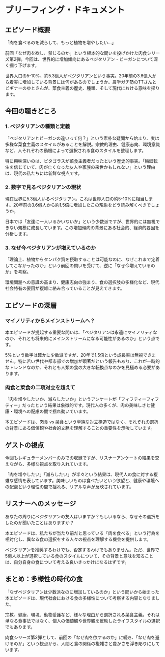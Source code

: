 # ブリーフィング・ドキュメント

## エピソード概要

「肉を食べるのを減らして、もっと植物を増やしたい...」

前回「なぜ肉を欲し、禁じるのか」という根本的な問いを投げかけた肉食シリーズ第2弾。今回は、世界的に増加傾向にあるベジタリアン・ビーガンについて深く掘り下げます。

世界人口の5-10%、約5.3億人がベジタリアンという事実。20年前の3.6億人から着実に増加している背景には何があるのでしょうか。農学ガチ勢のTTさんとビギナーのゆとさんが、菜食主義の歴史、種類、そして現代における意味を探ります。

## 今回の聴きどころ

### 1. ベジタリアンの種類と定義

「ベジタリアンとビーガンの違いって何？」という素朴な疑問から始まり、実は多様な菜食主義のスタイルがあることを解説。宗教的理由、健康志向、環境意識など、人それぞれの動機によって選択される食のスタイルを整理します。

特に興味深いのは、ピタゴラスが菜食主義者だったという歴史的事実。「輪廻転生を信じていて、肉が亡くなった友人や家族の来世かもしれない」という理由は、現代の私たちには新鮮な視点です。

### 2. 数字で見るベジタリアンの現状

現在世界に5.3億人いるベジタリアン。これは世界人口の約5-10%に相当します。20年前の3.6億人から約1.5倍に増加したこの現象をどう読み解くべきでしょうか。

日本では「友達に一人いるかいないか」という少数派ですが、世界的には無視できない規模に成長しています。この増加傾向の背景にある社会的、経済的要因を分析します。

### 3. なぜ今ベジタリアンが増えているのか

「理論上、植物からタンパク質を摂取することは可能なのに、なぜこれまで定着してこなかったのか」という前回の問いを受けて、逆に「なぜ今増えているのか」を考察。

環境問題への意識の高まり、健康志向の強まり、食の選択肢の多様化など、現代社会特有の要因が複雑に絡み合っていることが見えてきます。

## エピソードの深層

### マイノリティからメインストリームへ？

本エピソードが提起する重要な問いは、「ベジタリアンは永遠にマイノリティなのか、それとも将来的にメインストリームになる可能性があるのか」という点です。

5%という数字は確かに少数派ですが、20年で1.5倍という成長率は無視できません。特に若い世代や都市部での増加が顕著だという報告もあり、これが一時的なトレンドなのか、それとも人類の食の大きな転換点なのかを見極める必要があります。

### 肉食と菜食の二項対立を超えて

「肉を増やしたいか、減らしたいか」というアンケートが「フィフティーフィフティー」だったという結果は象徴的です。現代人の多くが、肉の美味しさと健康・環境への配慮の間で揺れ動いています。

本エピソードは、肉食 vs 菜食という単純な対立構造ではなく、それぞれの選択の背景にある価値観や社会的文脈を理解することの重要性を示唆しています。

## ゲストの視点

今回もレギュラーメンバーのみでの収録ですが、リスナーアンケートの結果を交えながら、多様な視点を取り入れています。

「肉を増やしたい」「減らしたい」が半々という結果は、現代人の食に対する複雑な感情を表しています。美味しいものは食べたいという欲望と、健康や環境への配慮という理性の間で揺れる、リアルな声が反映されています。

## リスナーへのメッセージ

あなたの周りにベジタリアンの友人はいますか？もしいるなら、なぜその選択をしたのか聞いたことはありますか？

本エピソードは、私たちが当たり前だと思っている「肉を食べる」という行為を相対化し、異なる食の選択をする人々の視点を理解する機会を提供します。

ベジタリアンを推奨するわけでも、否定するわけでもありません。ただ、世界で5億人以上が選択している食のスタイルについて、その背景と意味を知ることは、自分自身の食について考える良いきっかけになるはずです。

## まとめ：多様性の時代の食

「なぜベジタリアンは少数派なのに増加しているのか」という問いから始まった本エピソードは、現代社会における食の多様性について考察する内容となりました。

宗教、健康、環境、動物愛護など、様々な理由から選択される菜食主義。それは単なる食事法ではなく、個人の価値観や世界観を反映したライフスタイルの選択でもあります。

肉食シリーズ第2弾として、前回の「なぜ肉を欲するのか」に続き、「なぜ肉を避けるのか」という視点から、人間と食の関係の複雑さと豊かさを浮き彫りにしています。
